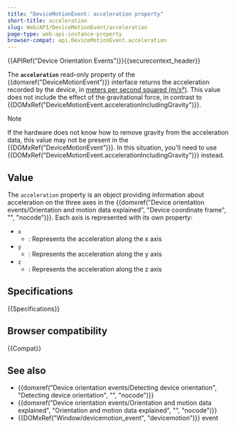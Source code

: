 ```yaml
---
title: "DeviceMotionEvent: acceleration property"
short-title: acceleration
slug: Web/API/DeviceMotionEvent/acceleration
page-type: web-api-instance-property
browser-compat: api.DeviceMotionEvent.acceleration
---
```


{{APIRef("Device Orientation Events")}}{{securecontext_header}}

The **`acceleration`** read-only property of the {{domxref("DeviceMotionEvent")}} interface returns the acceleration recorded by
the device, in [meters per second squared (m/s²)](https://en.wikipedia.org/wiki/Meter_per_second_squared).
This value does not include the effect of
the gravitational force, in contrast to {{DOMxRef("DeviceMotionEvent.accelerationIncludingGravity")}}.

> [!NOTE]
> If the hardware does not know how to remove gravity from the
> acceleration data, this value may not be present in the
> {{DOMxRef("DeviceMotionEvent")}}. In this situation, you'll need to use
> {{DOMxRef("DeviceMotionEvent.accelerationIncludingGravity")}} instead.

## Value

The `acceleration` property is an object providing information about
acceleration on the three axes in the {{domxref("Device orientation events/Orientation and motion data explained", "Device coordinate frame", "", "nocode")}}. Each axis is represented with its own property:

- `x`
  - : Represents the acceleration along the x axis
- `y`
  - : Represents the acceleration along the y axis 
- `z`
  - : Represents the acceleration along the z axis

## Specifications

{{Specifications}}

## Browser compatibility

{{Compat}}

## See also

- {{domxref("Device orientation events/Detecting device orientation", "Detecting device orientation", "", "nocode")}}
- {{domxref("Device orientation events/Orientation and motion data explained", "Orientation and motion data explained", "", "nocode")}}
- {{DOMxRef("Window/devicemotion_event", "devicemotion")}} event
